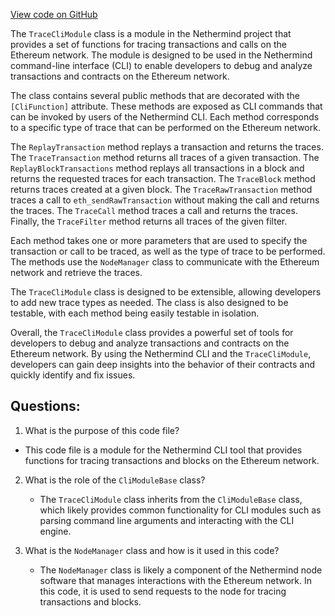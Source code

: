 [View code on GitHub](https://github.com/NethermindEth/nethermind/src/Nethermind/Nethermind.Cli/Modules/TraceCliModule.cs)

The `TraceCliModule` class is a module in the Nethermind project that provides a set of functions for tracing transactions and calls on the Ethereum network. The module is designed to be used in the Nethermind command-line interface (CLI) to enable developers to debug and analyze transactions and contracts on the Ethereum network.

The class contains several public methods that are decorated with the `[CliFunction]` attribute. These methods are exposed as CLI commands that can be invoked by users of the Nethermind CLI. Each method corresponds to a specific type of trace that can be performed on the Ethereum network.

The `ReplayTransaction` method replays a transaction and returns the traces. The `TraceTransaction` method returns all traces of a given transaction. The `ReplayBlockTransactions` method replays all transactions in a block and returns the requested traces for each transaction. The `TraceBlock` method returns traces created at a given block. The `TraceRawTransaction` method traces a call to `eth_sendRawTransaction` without making the call and returns the traces. The `TraceCall` method traces a call and returns the traces. Finally, the `TraceFilter` method returns all traces of the given filter.

Each method takes one or more parameters that are used to specify the transaction or call to be traced, as well as the type of trace to be performed. The methods use the `NodeManager` class to communicate with the Ethereum network and retrieve the traces.

The `TraceCliModule` class is designed to be extensible, allowing developers to add new trace types as needed. The class is also designed to be testable, with each method being easily testable in isolation.

Overall, the `TraceCliModule` class provides a powerful set of tools for developers to debug and analyze transactions and contracts on the Ethereum network. By using the Nethermind CLI and the `TraceCliModule`, developers can gain deep insights into the behavior of their contracts and quickly identify and fix issues.
## Questions: 
 1. What is the purpose of this code file?
   - This code file is a module for the Nethermind CLI tool that provides functions for tracing transactions and blocks on the Ethereum network.

2. What is the role of the `CliModuleBase` class?
   - The `TraceCliModule` class inherits from the `CliModuleBase` class, which likely provides common functionality for CLI modules such as parsing command line arguments and interacting with the CLI engine.

3. What is the `NodeManager` class and how is it used in this code?
   - The `NodeManager` class is likely a component of the Nethermind node software that manages interactions with the Ethereum network. In this code, it is used to send requests to the node for tracing transactions and blocks.